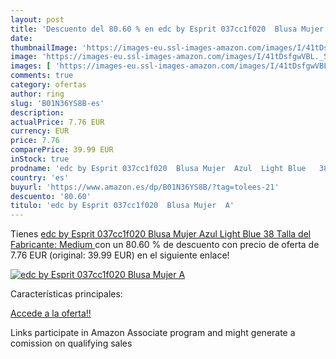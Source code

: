 ```yaml
---
layout: post
title: 'Descuento del 80.60 % en edc by Esprit 037cc1f020  Blusa Mujer  A'
date: 
thumbnailImage: 'https://images-eu.ssl-images-amazon.com/images/I/41tDsfgwVBL._SL200_.jpg'
image: 'https://images-eu.ssl-images-amazon.com/images/I/41tDsfgwVBL._SL200_.jpg'
images: [ 'https://images-eu.ssl-images-amazon.com/images/I/41tDsfgwVBL._SL200_.jpg' ]
comments: true
category: ofertas
author: ring
slug: 'B01N36YS8B-es'
description:
actualPrice: 7.76 EUR
currency: EUR
price: 7.76
comparePrice: 39.99 EUR
inStock: true
prodname: 'edc by Esprit 037cc1f020  Blusa Mujer  Azul  Light Blue   38  Talla del Fabricante: Medium '
country: 'es'
buyurl: 'https://www.amazon.es/dp/B01N36YS8B/?tag=tolees-21'
descuento: '80.60'
titulo: 'edc by Esprit 037cc1f020  Blusa Mujer  A'
---
```


Tienes [edc by Esprit 037cc1f020  Blusa Mujer  Azul  Light Blue   38  Talla del Fabricante: Medium ](https://www.amazon.es/dp/B01N36YS8B/?tag=tolees-21) con un 80.60 % de descuento con precio de oferta de 7.76 EUR (original: 39.99 EUR) en el siguiente enlace!

[![edc by Esprit 037cc1f020  Blusa Mujer  A](https://images-eu.ssl-images-amazon.com/images/I/41tDsfgwVBL._SL200_.jpg)](https://www.amazon.es/dp/B01N36YS8B/?tag=tolees-21)

Características principales:


[Accede a la oferta!!](https://www.amazon.es/dp/B01N36YS8B/?tag=tolees-21)

Links participate in Amazon Associate program and might generate a comission on qualifying sales


